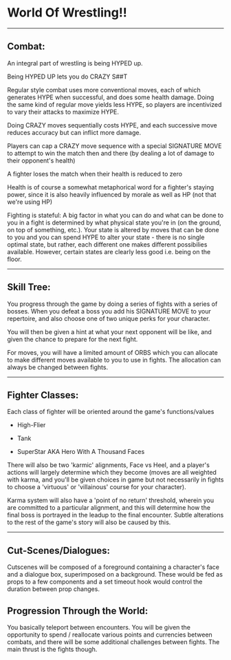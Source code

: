 # World Of Wrestling!!

---

## Combat:

An integral part of wrestling is being HYPED up.

Being HYPED UP lets you do CRAZY S##T

Regular style combat uses more conventional moves, each of which generates HYPE when successful, and does some health damage. Doing the same kind of regular move yields less HYPE, so players are incentivized to vary their attacks to maximize HYPE.

Doing CRAZY moves sequentially costs HYPE, and each successive move reduces accuracy but can inflict more damage.

Players can cap a CRAZY move sequence with a special SIGNATURE MOVE to attempt to win the match then and there (by dealing a lot of damage to their opponent's health)

A fighter loses the match when their health is reduced to zero

Health is of course a somewhat metaphorical word for a fighter's staying power, since it is also heavily influenced by morale as well as HP (not that we're using HP)

Fighting is stateful: A big factor in what you can do and what can be done to you in a fight is determined by what physical state you're in (on the ground, on top of something, etc.).
Your state is altered by moves that can be done to you and you can spend HYPE to alter your state - there is no single optimal state, but rather, each different one makes different possibilies available. However, certain states are clearly less good i.e. being on the floor.

---

## Skill Tree:

You progress through the game by doing a series of fights with a series of bosses. When you defeat a boss you add his SIGNATURE MOVE to your repertoire, and also choose one of two unique perks for your character.

You will then be given a hint at what your next opponent will be like, and given the chance to prepare for the next fight.

For moves, you will have a limited amount of ORBS which you can allocate to make different moves available to you to use in fights. The allocation can always be changed between fights.

---

## Fighter Classes:

Each class of fighter will be oriented around the game's functions/values

- High-Flier

- Tank

- SuperStar AKA Hero With A Thousand Faces

There will also be two 'karmic' alignments, Face vs Heel, and a player's actions will largely determine which they become (moves are all weighted with karma, and you'll be given choices in game but not necessarily in fights to choose a 'virtuous' or 'villainous' course for your character).

Karma system will also have a 'point of no return' threshold, wherein you are committed to a particular alignment, and this will determine how the final boss is portrayed in the leadup to the final encounter. Subtle alterations to the rest of the game's story will also be caused by this.

---

## Cut-Scenes/Dialogues:

Cutscenes will be composed of a foreground containing a character's face and a dialogue box, superimposed on a background. These would be fed as props to a few components and a set timeout hook would control the duration between prop changes.

## Progression Through the World:

You basically teleport between encounters. You will be given the opportunity to spend / reallocate various points and currencies between combats, and there will be some additional challenges between fights. The main thrust is the fights though.
